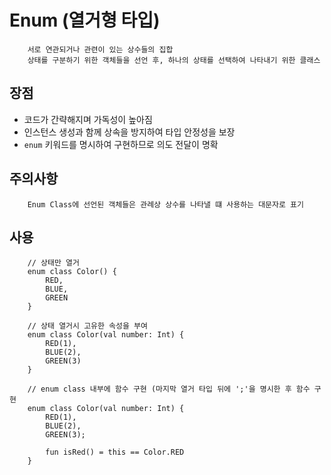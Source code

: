 # Enum (열거형 타입)
```
    서로 연관되거나 관련이 있는 상수들의 집합
    상태를 구분하기 위한 객체들을 선언 후, 하나의 상태를 선택하여 나타내기 위한 클래스
```

## 장점
 - 코드가 간략해지며 가독성이 높아짐
 - 인스턴스 생성과 함께 상속을 방지하여 타입 안정성을 보장
 - `enum` 키워드를 명시하여 구현하므로 의도 전달이 명확 

## 주의사항
```
    Enum Class에 선언된 객체들은 관례상 상수를 나타낼 떄 사용하는 대문자로 표기
```

## 사용
```
    // 상태만 열거
    enum class Color() {
        RED,
        BLUE,
        GREEN
    } 
    
    // 상태 열거시 고유한 속성을 부여
    enum class Color(val number: Int) {
        RED(1),
        BLUE(2),
        GREEN(3)
    }
    
    // enum class 내부에 함수 구현 (마지막 열거 타입 뒤에 ';'을 명시한 후 함수 구현
    enum class Color(val number: Int) {
        RED(1),
        BLUE(2),
        GREEN(3);
        
        fun isRed() = this == Color.RED
    }
```